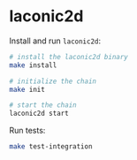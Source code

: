 # laconic2d

Install and run `laconic2d`:

  ```bash
  # install the laconic2d binary
  make install

  # initialize the chain
  make init

  # start the chain
  laconic2d start
  ```

Run tests:

  ```bash
  make test-integration
  ```
